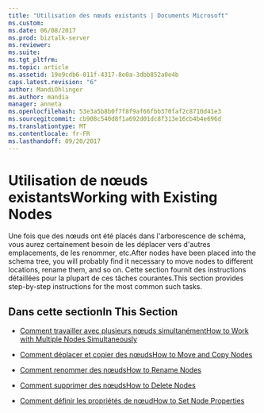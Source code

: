 ```yaml
---
title: "Utilisation des nœuds existants | Documents Microsoft"
ms.custom: 
ms.date: 06/08/2017
ms.prod: biztalk-server
ms.reviewer: 
ms.suite: 
ms.tgt_pltfrm: 
ms.topic: article
ms.assetid: 19e9cdb6-011f-4317-8e0a-3dbb852a0e4b
caps.latest.revision: "6"
author: MandiOhlinger
ms.author: mandia
manager: anneta
ms.openlocfilehash: 53e3a5b8b0f7f8f9af66fbb370faf2c8710d41e3
ms.sourcegitcommit: cb908c540d8f1a692d01dc8f313e16cb4b4e696d
ms.translationtype: MT
ms.contentlocale: fr-FR
ms.lasthandoff: 09/20/2017
---
```

# <a name="working-with-existing-nodes"></a><span data-ttu-id="bdeb2-102">Utilisation de nœuds existants</span><span class="sxs-lookup"><span data-stu-id="bdeb2-102">Working with Existing Nodes</span></span>
<span data-ttu-id="bdeb2-103">Une fois que des nœuds ont été placés dans l'arborescence de schéma, vous aurez certainement besoin de les déplacer vers d'autres emplacements, de les renommer, etc.</span><span class="sxs-lookup"><span data-stu-id="bdeb2-103">After nodes have been placed into the schema tree, you will probably find it necessary to move nodes to different locations, rename them, and so on.</span></span> <span data-ttu-id="bdeb2-104">Cette section fournit des instructions détaillées pour la plupart de ces tâches courantes.</span><span class="sxs-lookup"><span data-stu-id="bdeb2-104">This section provides step-by-step instructions for the most common such tasks.</span></span>  
  
## <a name="in-this-section"></a><span data-ttu-id="bdeb2-105">Dans cette section</span><span class="sxs-lookup"><span data-stu-id="bdeb2-105">In This Section</span></span>  
  
-   [<span data-ttu-id="bdeb2-106">Comment travailler avec plusieurs nœuds simultanément</span><span class="sxs-lookup"><span data-stu-id="bdeb2-106">How to Work with Multiple Nodes Simultaneously</span></span>](../core/how-to-work-with-multiple-nodes-simultaneously.md)  
  
-   [<span data-ttu-id="bdeb2-107">Comment déplacer et copier des nœuds</span><span class="sxs-lookup"><span data-stu-id="bdeb2-107">How to Move and Copy Nodes</span></span>](../core/how-to-move-and-copy-nodes.md)  
  
-   [<span data-ttu-id="bdeb2-108">Comment renommer des nœuds</span><span class="sxs-lookup"><span data-stu-id="bdeb2-108">How to Rename Nodes</span></span>](../core/how-to-rename-nodes.md)  
  
-   [<span data-ttu-id="bdeb2-109">Comment supprimer des nœuds</span><span class="sxs-lookup"><span data-stu-id="bdeb2-109">How to Delete Nodes</span></span>](../core/how-to-delete-nodes.md)  
  
-   [<span data-ttu-id="bdeb2-110">Comment définir les propriétés de nœud</span><span class="sxs-lookup"><span data-stu-id="bdeb2-110">How to Set Node Properties</span></span>](../core/how-to-set-node-properties.md)